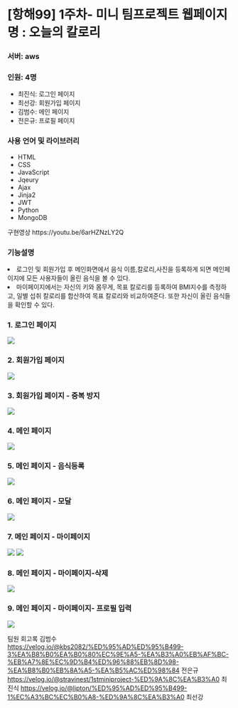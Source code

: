 <h1>[항해99] 1주차- 미니 팀프로젝트 웹페이지 명 : 오늘의 칼로리</h1>
<h3>서버: aws</h3>
<h3>인원: 4명</h3>  
<ul>
  <li>최진식: 로그인 페이지 </li>
  <li>최선강: 회원가입 페이지 </li>
  <li>김범수: 메인 페이지 </li>
  <li>전은규: 프로필 페이지 </li>
  </ul>  
    
  <h3>사용 언어 및 라이브러리 </h3>
  <ul> 
  <li> HTML </li>
  <li> CSS </li>
  <li> JavaScript </li>
  <li> Jqeury </li>
  <li> Ajax </li>
  <li> Jinja2 </li>
  <li> JWT </li>
  <li> Python </li>
  <li> MongoDB </li>
  </ul>
  구현영상 https://youtu.be/6arHZNzLY2Q
  <h3> 기능설명 </h3>
  <li> 로그인 및 회원가입 후 메인화면에서 음식 이름,칼로리,사진을 등록하게 되면 메인페이지에 모든 사용자들이 올린 음식을 볼 수 있다. </li>
  <li>마이페이지에서는 자신의 키와 몸무게, 목표 칼로리를 등록하여 BMI지수를 측정하고, 일별 섭취 칼로리를  합산하여 목표 칼로리와 비교하여준다. 또한 자신이 올린 음식들을 확인할 수 있다.</li>
  
<h3>1. 로그인 페이지</h3>
<img src="https://user-images.githubusercontent.com/58503562/133880533-7cb01b2b-43ac-4330-aefc-857756629eee.PNG">

<h3>2. 회원가입 페이지</h3>
<img src="https://user-images.githubusercontent.com/58503562/133880771-a9b48369-919e-4f43-b31e-5d89e14e7e0f.PNG">

<h3>3. 회원가입 페이지 - 중복 방지 </h3>
<img src="https://user-images.githubusercontent.com/58503562/133880776-f3b849ca-cdb4-4e48-a572-5ed7176ab5d5.PNG">

<h3>4. 메인 페이지</h3>
<img src="https://user-images.githubusercontent.com/58503562/133881472-ff02f3b3-afad-4c42-88ec-e50ebca08283.PNG">

<h3>5. 메인 페이지 - 음식등록</h3>
<img src="https://user-images.githubusercontent.com/58503562/133881474-5cf2de0d-d10c-4bdc-8bba-0f61ea7c3782.PNG">

<h3>6. 메인 페이지 - 모달</h3>
<img src="https://user-images.githubusercontent.com/58503562/133881757-cf285358-21d6-4756-bccf-19658132acdb.PNG">

<h3>7. 메인 페이지 - 마이페이지</h3>
<img src="https://user-images.githubusercontent.com/58503562/133881767-8359452c-decd-46be-9d5a-cf86af92b81f.PNG">


<img src="https://user-images.githubusercontent.com/58503562/133881769-3e1a426f-919d-4f28-92aa-87d08e4cc913.PNG">

<h3>8. 메인 페이지 - 마이페이지-삭제</h3>
<img src="https://user-images.githubusercontent.com/58503562/133881773-eeabb6a5-4c3b-4559-b259-a4146fc5a597.PNG">

<h3>9. 메인 페이지 - 마이페이지- 프로필 입력</h3>
<img src="https://user-images.githubusercontent.com/58503562/133881828-2c3c1556-6c51-4986-b0b0-586b67bdef12.PNG">


팀원 회고록 김범수 https://velog.io/@kbs2082/%ED%95%AD%ED%95%B499-3%EA%B8%B0%EA%B0%80%EC%9E%A5-%EA%B3%A0%EB%AF%BC-%EB%A7%8E%EC%9D%B4%ED%96%88%EB%8D%98-%EA%B8%B0%EB%8A%A5-%EA%B5%AC%ED%98%84
전은규 https://velog.io/@stravinest/1stminiproject-%ED%9A%8C%EA%B3%A0
최진식 https://velog.io/@lipton/%ED%95%AD%ED%95%B499-1%EC%A3%BC%EC%B0%A8-%ED%9A%8C%EA%B3%A0
최선강
